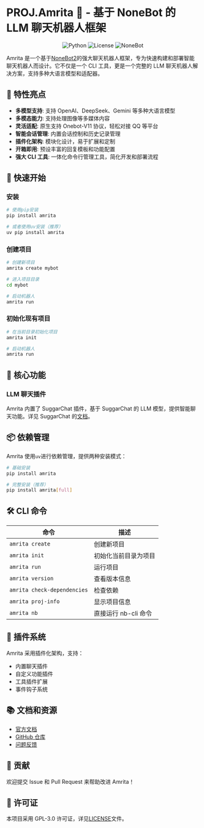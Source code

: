 # PROJ.Amrita 🌸 - 基于 NoneBot 的 LLM 聊天机器人框架

<p align="center">
  <img src="https://img.shields.io/badge/Python-3.10+-blue?logo=python" alt="Python">
  <img src="https://img.shields.io/badge/License-GPL--3.0-orange" alt="License">
  <img src="https://img.shields.io/badge/NoneBot-2.0+-red?logo=nonebot" alt="NoneBot">
</p>

Amrita 是一个基于[NoneBot2](https://nonebot.dev/)的强大聊天机器人框架，专为快速构建和部署智能聊天机器人而设计。它不仅是一个 CLI 工具，更是一个完整的 LLM 聊天机器人解决方案，支持多种大语言模型和适配器。

## 🌟 特性亮点

- **多模型支持**: 支持 OpenAI、DeepSeek、Gemini 等多种大语言模型
- **多模态能力**: 支持处理图像等多媒体内容
- **灵活适配**: 原生支持 Onebot-V11 协议，轻松对接 QQ 等平台
- **智能会话管理**: 内置会话控制和历史记录管理
- **插件化架构**: 模块化设计，易于扩展和定制
- **开箱即用**: 预设丰富的回复模板和功能配置
- **强大 CLI 工具**: 一体化命令行管理工具，简化开发和部署流程

## 🚀 快速开始

### 安装

```bash
# 使用pip安装
pip install amrita

# 或者使用uv安装（推荐）
uv pip install amrita
```

### 创建项目

```bash
# 创建新项目
amrita create mybot

# 进入项目目录
cd mybot

# 启动机器人
amrita run
```

### 初始化现有项目

```bash
# 在当前目录初始化项目
amrita init

# 启动机器人
amrita run
```

## 🧠 核心功能

### LLM 聊天插件

Amrita 内置了 SuggarChat 插件，基于 SuggarChat 的 LLM 模型，提供智能聊天功能。详见 SuggarChat 的[文档](https://docs.suggar.top/project/suggarchat/)。

## 📦 依赖管理

Amrita 使用`uv`进行依赖管理，提供两种安装模式：

```bash
# 基础安装
pip install amrita

# 完整安装（推荐）
pip install amrita[full]
```

## 🛠️ CLI 命令

| 命令                        | 描述                 |
| --------------------------- | -------------------- |
| `amrita create`             | 创建新项目           |
| `amrita init`               | 初始化当前目录为项目 |
| `amrita run`                | 运行项目             |
| `amrita version`            | 查看版本信息         |
| `amrita check-dependencies` | 检查依赖             |
| `amrita proj-info`          | 显示项目信息         |
| `amrita nb`                 | 直接运行 nb-cli 命令 |

## 🧩 插件系统

Amrita 采用插件化架构，支持：

- 内置聊天插件
- 自定义功能插件
- 工具插件扩展
- 事件钩子系统

## 📚 文档和资源

- [官方文档](https://docs.suggar.top/project/suggarchat/)
- [GitHub 仓库](https://github.com/LiteSuggarDEV/Amrita)
- [问题反馈](https://github.com/LiteSuggarDEV/Amrita/issues)

## 🤝 贡献

欢迎提交 Issue 和 Pull Request 来帮助改进 Amrita！

## 📄 许可证

本项目采用 GPL-3.0 许可证，详见[LICENSE](LICENSE)文件。
